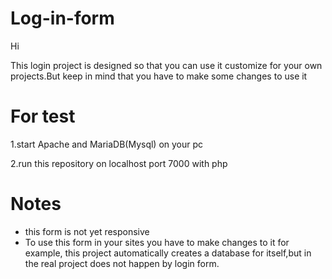 # Log-in-form

Hi

This login project is designed so that you can use it customize for your own projects.But keep in mind that you have to make some changes to use it

# For test
1.start Apache and MariaDB(Mysql) on your pc

2.run this repository on localhost port 7000 with php

# Notes
* this form is not yet responsive
* To use this form in your sites you have to make changes to it for example, this project automatically creates a database for itself,but in the real project does not happen by login form.
